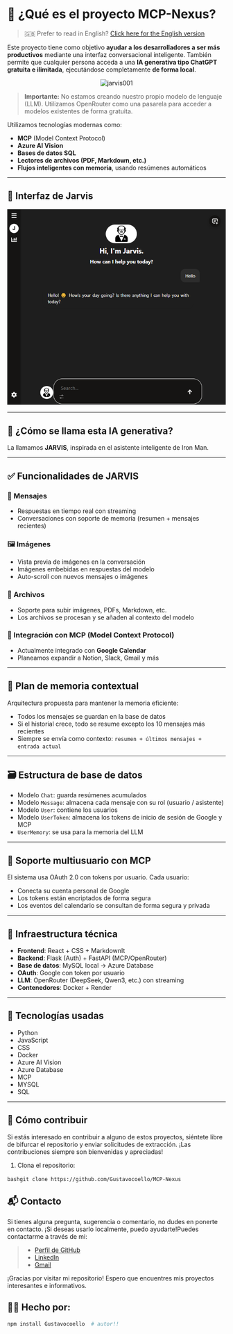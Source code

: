 # 🧠 ¿Qué es el proyecto MCP-Nexus?

> 🇬🇧 Prefer to read in English? [Click here for the English version](./README.md)

Este proyecto tiene como objetivo **ayudar a los desarrolladores a ser más productivos** mediante una interfaz conversacional inteligente. También permite que cualquier persona acceda a una **IA generativa tipo ChatGPT gratuita e ilimitada**, ejecutándose completamente **de forma local**.

<p align="center">
  <img src="./public/icons/theme/jarvis001.png" alt="jarvis001" width="200"/>
</p>

> **Importante:** No estamos creando nuestro propio modelo de lenguaje (LLM). Utilizamos OpenRouter como una pasarela para acceder a modelos existentes de forma gratuita.

Utilizamos tecnologías modernas como:

- **MCP** (Model Context Protocol)
- **Azure AI Vision**
- **Bases de datos SQL**
- **Lectores de archivos (PDF, Markdown, etc.)**
- **Flujos inteligentes con memoria**, usando resúmenes automáticos

---

## 📸 Interfaz de Jarvis

![interface](./frontend/public/icons/interface01.png)

---

## 🤖 ¿Cómo se llama esta IA generativa?

La llamamos **JARVIS**, inspirada en el asistente inteligente de Iron Man.

---

## ✅ Funcionalidades de JARVIS

### 💬 Mensajes
- Respuestas en tiempo real con streaming
- Conversaciones con soporte de memoria (resumen + mensajes recientes)

### 🖼️ Imágenes
- Vista previa de imágenes en la conversación
- Imágenes embebidas en respuestas del modelo
- Auto-scroll con nuevos mensajes o imágenes

### 📎 Archivos
- Soporte para subir imágenes, PDFs, Markdown, etc.
- Los archivos se procesan y se añaden al contexto del modelo

### 📅 Integración con MCP (Model Context Protocol)
- Actualmente integrado con **Google Calendar**
- Planeamos expandir a Notion, Slack, Gmail y más

---

## 🧠 Plan de memoria contextual

Arquitectura propuesta para mantener la memoria eficiente:

- Todos los mensajes se guardan en la base de datos
- Si el historial crece, todo se resume excepto los 10 mensajes más recientes
- Siempre se envía como contexto: `resumen + últimos mensajes + entrada actual`

---

## 🗃️ Estructura de base de datos

- Modelo `Chat`: guarda resúmenes acumulados
- Modelo `Message`: almacena cada mensaje con su rol (usuario / asistente)
- Modelo `User`: contiene los usuarios
- Modelo `UserToken`: almacena los tokens de inicio de sesión de Google y MCP
- `UserMemory`: se usa para la memoria del LLM

---

## 👥 Soporte multiusuario con MCP

El sistema usa OAuth 2.0 con tokens por usuario. Cada usuario:

- Conecta su cuenta personal de Google
- Los tokens están encriptados de forma segura
- Los eventos del calendario se consultan de forma segura y privada

---

## 🧩 Infraestructura técnica

- **Frontend**: React + CSS + MarkdownIt
- **Backend**: Flask (Auth) + FastAPI (MCP/OpenRouter)
- **Base de datos**: MySQL local → Azure Database
- **OAuth**: Google con token por usuario
- **LLM**: OpenRouter (DeepSeek, Qwen3, etc.) con streaming
- **Contenedores**: Docker + Render

---

## 🧪 Tecnologías usadas

- Python
- JavaScript
- CSS
- Docker
- Azure AI Vision
- Azure Database
- MCP
- MYSQL
- SQL

---


## 🤝 Cómo contribuir
Si estás interesado en contribuir a alguno de estos proyectos, siéntete libre de bifurcar el repositorio y enviar solicitudes de extracción. ¡Las contribuciones siempre son bienvenidas y apreciadas!

1. Clona el repositorio:

```bashgit clone https://github.com/Gustavocoello/MCP-Nexus```

## 📬 Contacto

Si tienes alguna pregunta, sugerencia o comentario, no dudes en ponerte en contacto. ¡Si deseas usarlo localmente, puedo ayudarte!Puedes contactarme a través de mi:

> - [Perfil de GitHub](https://github.com/Gustavocoello)
> - [LinkedIn](www.linkedin.com/in/gustavo-coello-01039b270)
> - [Gmail](coellog634@gmail.com)

¡Gracias por visitar mi repositorio! Espero que encuentres mis proyectos interesantes e informativos.

## 👨‍💻 Hecho por:

```bash
npm install Gustavocoello  # autor!!